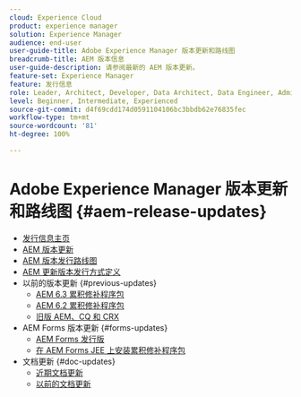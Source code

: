 ```yaml
---
cloud: Experience Cloud
product: experience manager
solution: Experience Manager
audience: end-user
user-guide-title: Adobe Experience Manager 版本更新和路线图
breadcrumb-title: AEM 版本信息
user-guide-description: 请参阅最新的 AEM 版本更新。
feature-set: Experience Manager
feature: 发行信息
role: Leader, Architect, Developer, Data Architect, Data Engineer, Admin, User
level: Beginner, Intermediate, Experienced
source-git-commit: d4f69cdd174d0591104106bc3bbdb62e76835fec
workflow-type: tm+mt
source-wordcount: '81'
ht-degree: 100%

---
```



# Adobe Experience Manager 版本更新和路线图 {#aem-release-updates}

+ [发行信息主页](home.md)
+ [AEM 版本更新](aem-releases-updates.md)
+ [AEM 版本发行路线图](update-releases-roadmap.md)
+ [AEM 更新版本发行方式定义](update-release-vehicle-definitions.md)
+ 以前的版本更新 {#previous-updates}
   + [AEM 6.3 累积修补程序包](release-notes-aem-6-3-cumulative-fix-pack.md)
   + [AEM 6.2 累积修补程序包](release-notes-aem-6-2-cumulative-fix-pack.md)
   + [旧版 AEM、CQ 和 CRX](aem-previous-versions.md)
+ AEM Forms 版本更新 {#forms-updates}
   + [AEM Forms 发行版](aem-forms-releases.md)
   + [在 AEM Forms JEE 上安装累积修补程序包](install-cfp-aem-forms-jee.md)
+ 文档更新 {#doc-updates}
   + [近期文档更新](documentation-updates.md)
   + [以前的文档更新](previous-documentation-updates.md)
